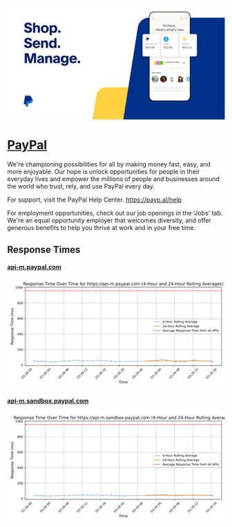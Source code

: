 [![Visit PayPal](imagePreview.jpg)](https://www.paypal.com)

# [PayPal](https://www.paypal.com)

We're championing possibilities for all by making money fast, easy, and more enjoyable. Our hope is unlock opportunities for people in their everyday lives and empower the millions of people and businesses around the world who trust, rely, and use PayPal every day.

For support, visit the PayPal Help Center. https://payp.al/help

For employment opportunities, check out our job openings in the 'Jobs' tab. We're an equal opportunity employer that welcomes diversity, and offer generous benefits to help you thrive at work and in your free time.

## Response Times

#### [api-m.paypal.com](https://api-m.paypal.com)

![api-m.paypal.com](response-time-charts/6170692d6d2e70617970616c2e636f6d.svg)
#### [api-m.sandbox.paypal.com](https://api-m.sandbox.paypal.com)

![api-m.sandbox.paypal.com](response-time-charts/6170692d6d2e73616e64626f782e70617970616c2e636f6d.svg)
